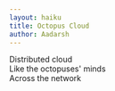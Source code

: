 ```yaml
---
layout: haiku
title: Octopus Cloud
author: Aadarsh
---
```


Distributed cloud <br>
Like the octopuses' minds <br>
Across the network <br>

